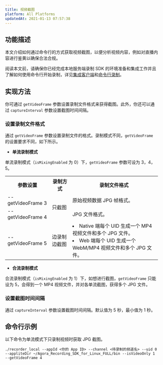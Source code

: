 ```yaml
---
title: 视频截图
platform: All Platforms
updatedAt: 2021-01-13 07:57:38
---
```

## 功能描述

本文介绍如何通过命令行的方式获取视频截图，以便分析视频内容，例如对直播内容进行鉴黄以确保合法合规。

阅读本文前，请确保你已经完成本地服务端录制 SDK 的环境准备和集成工作并且了解如何使用命令行开始录制，详见[集成客户端](./recording_integrate_cpp)和[命令行录制](./recording_cmd_cpp)。

## 实现方法

你可通过 `getVideoFrame` 参数设置录制文件格式来获得截图。此外，你还可以通过 `captureInterval` 参数设置截图时间间隔。

### 设置录制文件格式

通过 `getVideoFrame` 参数设置录制文件的格式。录制模式不同，`getVideoFrame` 的设置要求不同，如下所示。

- **单流录制模式**

单流录制模式（`isMixingEnabled` 为 0）下，`getVideoFrame` 参数可设为 3，4，5。

<table>
  <tr>
    <th>参数设置</th>
    <th>录制方式</th>
    <th>录制文件格式</th>
  </tr>
  <tr>
    <td>--getVideoFrame 3</td>
    <td rowspan="2">只截图</td>
    <td>原始视频数据 JPG 帧格式。</td>
  </tr>
  <tr>
    <td>--getVideoFrame 4</td>
    <td>JPG 文件格式。</td>
  </tr>
  <tr>
    <td>--getVideoFrame 5</td>
    <td>边录制边截图</td>
    <td><li>Native 端每个 UID 生成一个 MP4 视频文件和多个 JPG 文件。<br><li>Web 端每个 UID 生成一个 WebM/MP4 视频文件和多个 JPG 文件。</td>
  </tr>
</table>

- **合流录制模式**

合流录制模式（`isMixingEnabled` 为 1）下，如想进行截图，`getVideoFrame` 只能设为 5，会得到一个 MP4 视频文件，并对各单流截图，获得多个 JPG 文件。

### 设置截图时间间隔

通过 `captureInterval` 参数设置截图时间间隔。默认值为 5 秒，最小值为 1 秒。

## 命令行示例

以下命令为单流模式下只录制视频时获取 JPG 截图。

```
./recorder_local --appId <你的 App ID> --channel <待录制的频道名> --uid 0 --appliteDir ~/Agora_Recording_SDK_for_Linux_FULL/bin --isVideoOnly 1 --getVideoFrame 4
```